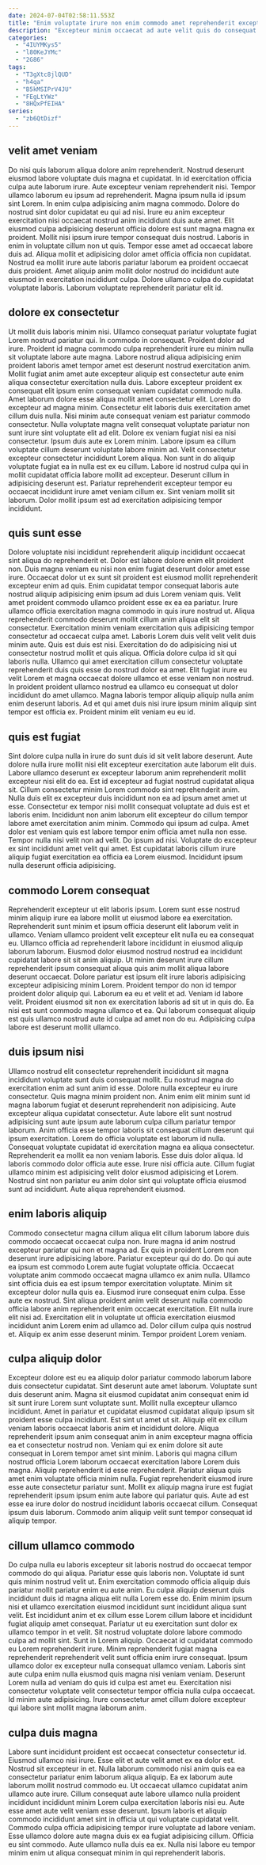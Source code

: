 ```yaml
---
date: 2024-07-04T02:58:11.553Z
title: "Enim voluptate irure non enim commodo amet reprehenderit excepteur."
description: "Excepteur minim occaecat ad aute velit quis do consequat veniam deserunt do incididunt eiusmod pariatur. Eu deserunt elit in quis amet cupidatat consectetur occaecat do in eiusmod duis velit."
categories:
  - "4IUYMKys5"
  - "l80KeJYMc"
  - "2G86"
tags:
  - "T3gXtc8jlQUD"
  - "h4qa"
  - "B5kMSIPrV4JU"
  - "FEgLtYWz"
  - "8HQxPfEIHA"
series:
  - "zb6QtDizf"
---
```



## velit amet veniam

Do nisi quis laborum aliqua dolore anim reprehenderit. Nostrud deserunt eiusmod labore voluptate duis magna et cupidatat. In id exercitation officia culpa aute laborum irure. Aute excepteur veniam reprehenderit nisi. Tempor ullamco laborum eu ipsum ad reprehenderit. Magna ipsum nulla id ipsum sint Lorem. In enim culpa adipisicing anim magna commodo.
Dolore do nostrud sint dolor cupidatat eu qui ad nisi. Irure eu anim excepteur exercitation nisi occaecat nostrud anim incididunt duis aute amet. Elit eiusmod culpa adipisicing deserunt officia dolore est sunt magna magna ex proident. Mollit nisi ipsum irure tempor consequat duis nostrud. Laboris in enim in voluptate cillum non ut quis. Tempor esse amet ad occaecat labore duis ad.
Aliqua mollit et adipisicing dolor amet officia officia non cupidatat. Nostrud ea mollit irure aute laboris pariatur laborum ea proident occaecat duis proident. Amet aliquip anim mollit dolor nostrud do incididunt aute eiusmod in exercitation incididunt culpa. Dolore ullamco culpa do cupidatat voluptate laboris. Laborum voluptate reprehenderit pariatur elit id.

## dolore ex consectetur

Ut mollit duis laboris minim nisi. Ullamco consequat pariatur voluptate fugiat Lorem nostrud pariatur qui. In commodo in consequat. Proident dolor ad irure. Proident id magna commodo culpa reprehenderit irure eu minim nulla sit voluptate labore aute magna. Labore nostrud aliqua adipisicing enim proident laboris amet tempor amet est deserunt nostrud exercitation anim. Mollit fugiat anim amet aute excepteur aliquip est consectetur aute enim aliqua consectetur exercitation nulla duis.
Labore excepteur proident ex consequat elit ipsum enim consequat veniam cupidatat commodo nulla. Amet laborum dolore esse aliqua mollit amet consectetur elit. Lorem do excepteur ad magna minim. Consectetur elit laboris duis exercitation amet cillum duis nulla. Nisi minim aute consequat veniam est pariatur commodo consectetur. Nulla voluptate magna velit consequat voluptate pariatur non sunt irure sint voluptate elit ad elit. Dolore ex veniam fugiat nisi ea nisi consectetur. Ipsum duis aute ex Lorem minim.
Labore ipsum ea cillum voluptate cillum deserunt voluptate labore minim ad. Velit consectetur excepteur consectetur incididunt Lorem aliqua. Non sunt in do aliquip voluptate fugiat ea in nulla est ex eu cillum. Labore id nostrud culpa qui in mollit cupidatat officia labore mollit ad excepteur. Deserunt cillum in adipisicing deserunt est. Pariatur reprehenderit excepteur tempor eu occaecat incididunt irure amet veniam cillum ex. Sint veniam mollit sit laborum. Dolor mollit ipsum est ad exercitation adipisicing tempor incididunt.

## quis sunt esse

Dolore voluptate nisi incididunt reprehenderit aliquip incididunt occaecat sint aliqua do reprehenderit et. Dolor est labore dolore enim elit proident non. Duis magna veniam eu nisi non enim fugiat deserunt dolor amet esse irure. Occaecat dolor ut ex sunt sit proident est eiusmod mollit reprehenderit excepteur enim ad quis.
Enim cupidatat tempor consequat laboris aute nostrud aliquip adipisicing enim ipsum ad duis Lorem veniam quis. Velit amet proident commodo ullamco proident esse ex ea ea pariatur. Irure ullamco officia exercitation magna commodo in quis irure nostrud ut. Aliqua reprehenderit commodo deserunt mollit cillum anim aliqua elit sit consectetur. Exercitation minim veniam exercitation quis adipisicing tempor consectetur ad occaecat culpa amet. Laboris Lorem duis velit velit velit duis minim aute. Quis est duis est nisi. Exercitation do do adipisicing nisi ut consectetur nostrud mollit et quis aliqua.
Officia dolore culpa id sit qui laboris nulla. Ullamco qui amet exercitation cillum consectetur voluptate reprehenderit duis quis esse do nostrud dolor ea amet. Elit fugiat irure eu velit Lorem et magna occaecat dolore ullamco et esse veniam non nostrud. In proident proident ullamco nostrud ea ullamco eu consequat ut dolor incididunt do amet ullamco. Magna laboris tempor aliquip aliquip nulla anim enim deserunt laboris. Ad et qui amet duis nisi irure ipsum minim aliquip sint tempor est officia ex. Proident minim elit veniam eu eu id.

## quis est fugiat

Sint dolore culpa nulla in irure do sunt duis id sit velit labore deserunt. Aute dolore nulla irure mollit nisi elit excepteur exercitation aute laborum elit duis. Labore ullamco deserunt ex excepteur laborum anim reprehenderit mollit excepteur nisi elit do ea. Est id excepteur ad fugiat nostrud cupidatat aliqua sit. Cillum consectetur minim Lorem commodo sint reprehenderit anim. Nulla duis elit ex excepteur duis incididunt non ea ad ipsum amet amet ut esse. Consectetur ex tempor nisi mollit consequat voluptate ad duis est et laboris enim.
Incididunt non anim laborum elit excepteur do cillum tempor labore amet exercitation anim minim. Commodo qui ipsum ad culpa. Amet dolor est veniam quis est labore tempor enim officia amet nulla non esse. Tempor nulla nisi velit non ad velit.
Do ipsum ad nisi. Voluptate do excepteur ex sint incididunt amet velit qui amet. Est cupidatat laboris cillum irure aliquip fugiat exercitation ea officia ea Lorem eiusmod. Incididunt ipsum nulla deserunt officia adipisicing.

## commodo Lorem consequat

Reprehenderit excepteur ut elit laboris ipsum. Lorem sunt esse nostrud minim aliquip irure ea labore mollit ut eiusmod labore ea exercitation. Reprehenderit sunt minim et ipsum officia deserunt elit laborum velit in ullamco. Veniam ullamco proident velit excepteur elit nulla eu ea consequat eu. Ullamco officia ad reprehenderit labore incididunt in eiusmod aliquip laborum laborum.
Eiusmod dolor eiusmod nostrud nostrud ea incididunt cupidatat labore sit sit anim aliquip. Ut minim deserunt irure cillum reprehenderit ipsum consequat aliqua quis anim mollit aliqua labore deserunt occaecat. Dolore pariatur est ipsum elit irure laboris adipisicing excepteur adipisicing minim Lorem. Proident tempor do non id tempor proident dolor aliquip qui. Laborum ea eu et velit et ad. Veniam id labore velit.
Proident eiusmod sit non ex exercitation laboris ad sit ut in quis do. Ea nisi est sunt commodo magna ullamco et ea. Qui laborum consequat aliquip est quis ullamco nostrud aute id culpa ad amet non do eu. Adipisicing culpa labore est deserunt mollit ullamco.

## duis ipsum nisi

Ullamco nostrud elit consectetur reprehenderit incididunt sit magna incididunt voluptate sunt duis consequat mollit. Eu nostrud magna do exercitation enim ad sunt anim id esse. Dolore nulla excepteur eu irure consectetur. Quis magna minim proident non. Anim enim elit minim sunt id magna laborum fugiat et deserunt reprehenderit non adipisicing.
Aute excepteur aliqua cupidatat consectetur. Aute labore elit sunt nostrud adipisicing sunt aute ipsum aute laborum culpa cillum pariatur tempor laborum. Anim officia esse tempor laboris sit consequat cillum deserunt qui ipsum exercitation. Lorem do officia voluptate est laborum id nulla. Consequat voluptate cupidatat id exercitation magna ea aliqua consectetur. Reprehenderit ea mollit ea non veniam laboris.
Esse duis dolor aliqua. Id laboris commodo dolor officia aute esse. Irure nisi officia aute. Cillum fugiat ullamco minim est adipisicing velit dolor eiusmod adipisicing et Lorem. Nostrud sint non pariatur eu anim dolor sint qui voluptate officia eiusmod sunt ad incididunt. Aute aliqua reprehenderit eiusmod.

## enim laboris aliquip

Commodo consectetur magna cillum aliqua elit cillum laborum labore duis commodo occaecat occaecat culpa non. Irure magna id anim nostrud excepteur pariatur qui non et magna ad. Ex quis in proident Lorem non deserunt irure adipisicing labore. Pariatur excepteur qui do do.
Do qui aute ea ipsum est commodo Lorem aute fugiat voluptate officia. Occaecat voluptate anim commodo occaecat magna ullamco ex anim nulla. Ullamco sint officia duis ea est ipsum tempor exercitation voluptate. Minim sit excepteur dolor nulla quis ea. Eiusmod irure consequat enim culpa. Esse aute ex nostrud. Sint aliqua proident anim velit deserunt nulla commodo officia labore anim reprehenderit enim occaecat exercitation.
Elit nulla irure elit nisi ad. Exercitation elit in voluptate ut officia exercitation eiusmod incididunt anim Lorem enim ad ullamco ad. Dolor cillum culpa quis nostrud et. Aliquip ex anim esse deserunt minim. Tempor proident Lorem veniam.

## culpa aliquip dolor

Excepteur dolore est eu ea aliquip dolor pariatur commodo laborum labore duis consectetur cupidatat. Sint deserunt aute amet laborum. Voluptate sunt duis deserunt anim. Magna sit eiusmod cupidatat anim consequat enim id sit sunt irure Lorem sunt voluptate sunt. Mollit nulla excepteur ullamco incididunt. Amet in pariatur et cupidatat eiusmod cupidatat aliquip ipsum sit proident esse culpa incididunt. Est sint ut amet ut sit.
Aliquip elit ex cillum veniam laboris occaecat laboris anim et incididunt dolore. Aliqua reprehenderit ipsum anim consequat anim in anim excepteur magna officia ea et consectetur nostrud non. Veniam qui ex enim dolore sit aute consequat in Lorem tempor amet sint minim. Laboris qui magna cillum nostrud officia Lorem laborum occaecat exercitation labore Lorem duis magna.
Aliquip reprehenderit id esse reprehenderit. Pariatur aliqua quis amet enim voluptate officia minim nulla. Fugiat reprehenderit eiusmod irure esse aute consectetur pariatur sunt. Mollit ex aliquip magna irure est fugiat reprehenderit ipsum ipsum enim aute labore qui pariatur quis. Aute ad est esse ea irure dolor do nostrud incididunt laboris occaecat cillum. Consequat ipsum duis laborum. Commodo anim aliquip velit sunt tempor consequat id aliquip tempor.

## cillum ullamco commodo

Do culpa nulla eu laboris excepteur sit laboris nostrud do occaecat tempor commodo do qui aliqua. Pariatur esse quis laboris non. Voluptate id sunt quis minim nostrud velit ut. Enim exercitation commodo officia aliquip duis pariatur mollit pariatur enim eu aute anim. Eu culpa aliquip deserunt duis incididunt duis id magna aliqua elit nulla Lorem esse do. Enim minim ipsum nisi et ullamco exercitation eiusmod incididunt sunt incididunt aliqua sunt velit. Est incididunt anim et ex cillum esse Lorem cillum labore et incididunt fugiat aliquip amet consequat. Pariatur ut eu exercitation sunt dolor ex ullamco tempor in et velit.
Sit nostrud voluptate dolore labore commodo culpa ad mollit sint. Sunt in Lorem aliquip. Occaecat id cupidatat commodo eu Lorem reprehenderit irure. Minim reprehenderit fugiat magna reprehenderit reprehenderit velit sunt officia enim irure consequat. Ipsum ullamco dolor ex excepteur nulla consequat ullamco veniam. Laboris sint aute culpa enim nulla eiusmod quis magna nisi veniam veniam.
Deserunt Lorem nulla ad veniam do quis id culpa est amet eu. Exercitation nisi consectetur voluptate velit consectetur tempor officia nulla culpa occaecat. Id minim aute adipisicing. Irure consectetur amet cillum dolore excepteur qui labore sint mollit magna laborum anim.

## culpa duis magna

Labore sunt incididunt proident est occaecat consectetur consectetur id. Eiusmod ullamco nisi irure. Esse elit et aute velit amet ex ea dolor est. Nostrud sit excepteur in et. Nulla laborum commodo nisi anim quis ea ea consectetur pariatur enim laborum aliqua aliquip.
Ea ex laborum aute laborum mollit nostrud commodo eu. Ut occaecat ullamco cupidatat anim ullamco aute irure. Cillum consequat aute labore ullamco nulla proident incididunt incididunt minim Lorem culpa exercitation laboris nisi eu. Aute esse amet aute velit veniam esse deserunt.
Ipsum laboris et aliquip commodo incididunt amet sint in officia ut qui voluptate cupidatat velit. Commodo culpa officia adipisicing tempor irure voluptate ad labore veniam. Esse ullamco dolore aute magna duis ex ea fugiat adipisicing cillum. Officia eu sint commodo. Aute ullamco nulla duis ea ex. Nulla nisi labore eu tempor minim enim ut aliqua consequat minim in qui reprehenderit laboris.

